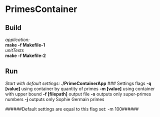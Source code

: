 # PrimesContainer
## Build
  *application:*  
  **make -f Makefile-1**  
  *unitTests*  
  **make -f Makefile-2**  
## Run
   *Start with default settings:*
    **./PrimeContainerApp** 
    ### Settings flags
   **-q [value]** using container by quantity of primes
   **-m [value]** using container with upper bound
   **-f [filepath]** output file
   **-s** outputs only super-primes numbers
   **-j** outputs only Sophie Germain primes
   
   ######Default settings are equal to this flag set:  -m 100######
  
